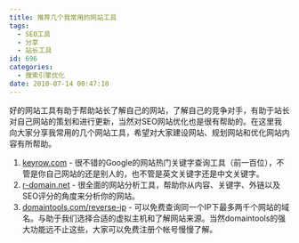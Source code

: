 ```yaml
---
title: 推荐几个我常用的网站工具
tags:
  - SEO工具
  - 分享
  - 站长工具
id: 696
categories:
  - 搜索引擎优化
date: 2010-07-14 00:47:10
---
```


好的网站工具有助于帮助站长了解自己的网站，了解自己的竞争对手，有助于站长对自己网站的策划和进行更新，当然对SEO网站优化也是很有帮助的。在这里我向大家分享我常用的几个网站工具，希望对大家建设网站、规划网站和优化网站内容有所帮助。

1.  [keyrow.com](http://www.keyrow.com/data/?s=zhaiduo.com;) - 很不错的Google的网站热门关键字查询工具（前一百位），不管是你自己网站的还是别人的，也不管是英文关键字还是中文关键字。
2.  [r-domain.net](http://www.r-domain.net/domain/zhaiduo.com) - 很全面的网站分析工具，帮助你从内容、关键字、外链以及SEO评分的角度来分析你的网站。
3.  [domaintools.com/reverse-ip](http://www.domaintools.com/reverse-ip/) - 可以免费查询同一个IP下最多两千个网站的域名。与助于我们选择合适的虚拟主机和了解网站来源。当然domaintools的强大功能远不止这些，大家可以免费注册个帐号慢慢了解。
